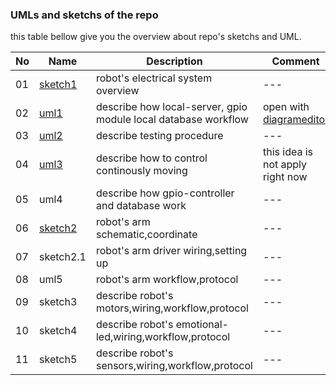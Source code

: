 ### UMLs and sketchs of the repo

this table bellow give you the overview about repo's sketchs and UML.

|No|Name|Description|Comment|
|---|---|---|---|
|01|[sketch1](/docs/assets/sketchs/sketch1.pdf)|robot's electrical system overview|---|
|02|[uml1](/docs/assets/umls/UML1.xml)|describe how local-server, gpio module local database workflow|open with [diagrameditor](https://www.diagrameditor.com/)|
|03|[uml2](/docs/assets/umls/uml2.xml)|describe testing procedure|---|
|04|[uml3](/docs/assets/umls/uml3.xml)|describe how to control continously moving|this idea is not apply right now|
|05|uml4|describe how gpio-controller and  database work|---|
|06|[sketch2](/docs/assets/sketchs/sketch2.pdf)|robot's arm schematic,coordinate|---|
|07|sketch2.1|robot's arm driver wiring,setting up|---|
|08|uml5|robot's arm workflow,protocol|---|
|09|sketch3|describe robot's motors,wiring,workflow,protocol|---|
|10|sketch4|describe robot's emotional-led,wiring,workflow,protocol|---|
|11|sketch5|describe robot's sensors,wiring,workflow,protocol|---|

